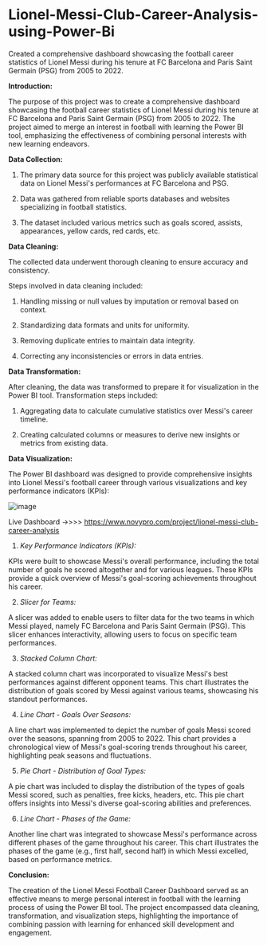 # Lionel-Messi-Club-Career-Analysis-using-Power-Bi
Created a comprehensive dashboard showcasing the football career statistics of Lionel Messi during his tenure at FC Barcelona and Paris Saint Germain (PSG) from 2005 to 2022.

**Introduction:**

The purpose of this project was to create a comprehensive dashboard showcasing the football career statistics of Lionel Messi during his tenure at FC Barcelona and Paris Saint Germain (PSG) from 2005 to 2022. The project aimed to merge an interest in football with learning the Power BI tool, emphasizing the effectiveness of combining personal interests with new learning endeavors.


**Data Collection:**

1. The primary data source for this project was publicly available statistical data on Lionel Messi's performances at FC Barcelona and PSG.

2. Data was gathered from reliable sports databases and websites specializing in football statistics.

3. The dataset included various metrics such as goals scored, assists, appearances, yellow cards, red cards, etc.


**Data Cleaning:**

The collected data underwent thorough cleaning to ensure accuracy and consistency.

Steps involved in data cleaning included:

1. Handling missing or null values by imputation or removal based on context.

2. Standardizing data formats and units for uniformity.

3. Removing duplicate entries to maintain data integrity.

4. Correcting any inconsistencies or errors in data entries.


**Data Transformation:**

After cleaning, the data was transformed to prepare it for visualization in the Power BI tool.
Transformation steps included:

1. Aggregating data to calculate cumulative statistics over Messi's career timeline.

2. Creating calculated columns or measures to derive new insights or metrics from existing data.

**Data Visualization:**

The Power BI dashboard was designed to provide comprehensive insights into Lionel Messi's football career through various visualizations and key performance indicators (KPIs):

![image](https://github.com/4bhijeet341/Lionel-Messi-Club-Career-Analysis-using-Power-Bi/assets/150332865/116b83f7-115b-4f06-a439-8750cb9c6112)

Live Dashboard ->>>> https://www.novypro.com/project/lionel-messi-club-career-analysis



1. _Key Performance Indicators (KPIs):_

  KPIs were built to showcase Messi's overall performance, including the total number of goals he scored altogether and for various leagues.
  These KPIs provide a quick overview of Messi's goal-scoring achievements throughout his career.

2. _Slicer for Teams:_

  A slicer was added to enable users to filter data for the two teams in which Messi played, namely FC Barcelona and Paris Saint Germain (PSG).
  This slicer enhances interactivity, allowing users to focus on specific team performances.

3. _Stacked Column Chart:_

  A stacked column chart was incorporated to visualize Messi's best performances against different opponent teams.
  This chart illustrates the distribution of goals scored by Messi against various teams, showcasing his standout performances.

4. _Line Chart - Goals Over Seasons:_

  A line chart was implemented to depict the number of goals Messi scored over the seasons, spanning from 2005 to 2022.
  This chart provides a chronological view of Messi's goal-scoring trends throughout his career, highlighting peak seasons and fluctuations.

5. _Pie Chart - Distribution of Goal Types:_
  
  A pie chart was included to display the distribution of the types of goals Messi scored, such as penalties, free kicks, headers, etc.
  This pie chart offers insights into Messi's diverse goal-scoring abilities and preferences.

6. _Line Chart - Phases of the Game:_

  Another line chart was integrated to showcase Messi's performance across different phases of the game throughout his career.
  This chart illustrates the phases of the game (e.g., first half, second half) in which Messi excelled, based on performance metrics.

**Conclusion:**

The creation of the Lionel Messi Football Career Dashboard served as an effective means to merge personal interest in football with the learning process of using the Power BI tool. The project encompassed data cleaning, transformation, and visualization steps, highlighting the importance of combining passion with learning for enhanced skill development and engagement.


